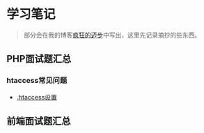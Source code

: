 # 学习笔记

> 部分会在我的博客[疯狂的迈步](http://junhey.com)中写出，这里先记录摘抄的些东西。

## PHP面试题汇总

### htaccess常见问题

- [.htaccess设置](https://github.com/junhey/studyNotes/blob/master/PHP/htaccess.md)






## 前端面试题汇总